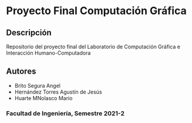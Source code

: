 # Proyecto Final Computación Gráfica

## Descripción 
Repositorio del proyecto final del Laboratorio de Computación Gráfica e Interacción Humano-Computadora

## Autores
* Brito Segura Angel
* Hernández Torres Agustín de Jesús
* Huarte MNolasco Mario

### Facultad de Ingeniería, Semestre 2021-2
